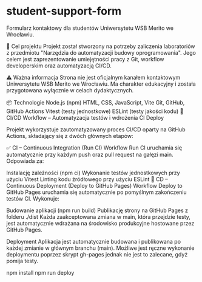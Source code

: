 # student-support-form
Formularz kontaktowy dla studentów Uniwersytetu WSB Merito we Wrocławiu.

🎯 Cel projektu
Projekt został stworzony na potrzeby zaliczenia laboratoriów z przedmiotu "Narzędzia do automatyzacji budowy oprogramowania".
Jego celem jest zaprezentowanie umiejętności pracy z Git, workflow developerskim oraz automatyzacją CI/CD.

⚠️ Ważna informacja
Strona nie jest oficjalnym kanałem kontaktowym Uniwersytetu WSB Merito we Wrocławiu.
Ma charakter edukacyjny i została przygotowana wyłącznie w celach dydaktycznych.

📦 Technologie
Node.js (npm)
HTML, CSS, JavaScript, Vite
Git, GitHub, GitHub Actions
Vitest (testy jednostkowe)
ESLint (testy jakości kodu)
🔁 CI/CD Workflow – Automatyzacja testów i wdrożenia
CI Deploy

Projekt wykorzystuje zautomatyzowany proces CI/CD oparty na GitHub Actions, składający się z dwóch głównych etapów:

✅ CI – Continuous Integration (Run CI)
Workflow Run CI uruchamia się automatycznie przy każdym push oraz pull request na gałęzi main.
Odpowiada za:

Instalację zależności (npm ci)
Wykonanie testów jednostkowych przy użyciu Vitest
Linting kodu źródłowego przy użyciu ESLint
🚀 CD – Continuous Deployment (Deploy to GitHub Pages)
Workflow Deploy to GitHub Pages uruchamia się automatycznie po pomyślnym zakończeniu testów CI.
Wykonuje:

Budowanie aplikacji (npm run build)
Publikację strony na GitHub Pages z folderu ./dist
Każda zaakceptowana zmiana w main, która przejdzie testy, jest automatycznie wdrażana na środowisko produkcyjne hostowane przez GitHub Pages.

Deployment
Aplikacja jest automatycznie budowana i publikowana po każdej zmianie w głównym branchu (main).
Możliwe jest ręczne wykonanie deploymentu poprzez skrypt gh-pages jednak nie jest to zalecane, gdyż pomija testy.

npm install
npm run deploy
